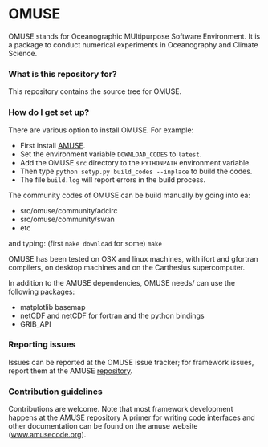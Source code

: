 # OMUSE #

OMUSE stands for Oceanographic MUltipurpose Software Environment. It is a 
package to conduct numerical experiments in Oceanography and Climate 
Science.

### What is this repository for? ###

This repository contains the source tree for OMUSE. 

### How do I get set up? ###

There are various option to install OMUSE. For example:

- First install [AMUSE](http://www.amusecode.org). 
- Set the environment variable `DOWNLOAD_CODES` to `latest`.
- Add the OMUSE `src` directory to the `PYTHONPATH` environment variable.
- Then type `python setyp.py build_codes --inplace` to build the codes. 
- The file `build.log` will report errors in the build process.

The community codes of OMUSE can be build manually by going into ea:

 + src/omuse/community/adcirc
 + src/omuse/community/swan
 + etc

and typing: (first `make download` for some) `make`

OMUSE has been tested on OSX and linux machines, with ifort and gfortran 
compilers, on desktop machines and on the Carthesius supercomputer.

In addition to the AMUSE dependencies, OMUSE needs/ can use the following 
packages:

 + matplotlib basemap
 + netCDF and netCDF for fortran and the python bindings
 + GRIB_API

### Reporting issues ###

Issues can be reported at the OMUSE issue tracker; for framework issues, 
report them at the AMUSE [repository](https://github.com/amusecode/amuse).

### Contribution guidelines ###

Contributions are welcome. Note that most framework development happens at 
the AMUSE [repository](https://github.com/amusecode/amuse) A primer for 
writing code interfaces and other documentation can be found on the amuse 
website (www.amusecode.org).
